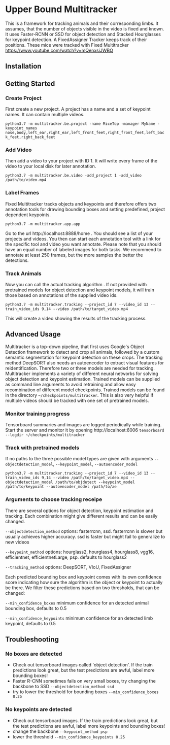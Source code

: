 # Upper Bound Multitracker

This is a framework for tracking animals and their corresponding limbs. It assumes, that the number of objects visible in the video is fixed and known. It uses Faster-RCNN or SSD for object detection and Stacked Hourglasses for keypoint detection. A FixedAssigner Tracker keeps track of their positions. These mice were tracked with Fixed Multitracker https://www.youtube.com/watch?v=mQenxsiJWBQ

## Installation

## Getting Started
### Create Project
First create a new project. A project has a name and a set of keypoint names. It can contain multiple videos.

```python3.7 -m multitracker.be.project -name MiceTop -manager MyName -keypoint_names nose,body,left_ear,right_ear,left_front_feet,right_front_feet,left_back_feet,right_back_feet ```

### Add Video
Then add a video to your project with ID 1. It will write every frame of the video to your local disk for later annotation.

```python3.7 -m multitracker.be.video -add_project 1 -add_video /path/to/video.mp4```

### Label Frames
Fixed Multitracker tracks objects and keypoints and therefore offers two annotation tools for drawing bounding boxes and setting predefined, project dependent keypoints. 

```python3.7 -m multitracker.app.app```

Go to the url http://localhost:8888/home . You should see a list of your projects and videos. You then can start each annotation tool with a link for the specific tool and video you want annotate. Please note that you should have an equal number of labeled images for both tasks. We recommend to annotate at least 250 frames, but the more samples the better the detections.

### Track Animals
Now you can call the actual tracking algorithm . If not provided with pretrained models for object detection and keypoint models, it will train those based on annotations of the supplied video ids.

```python3.7 -m multitracker.tracking --project_id 7 --video_id 13 --train_video_ids 9,14 --video /path/to/target_video.mp4```

This will create a video showing the results of the tracking process.

## Advanced Usage
Multitracker is a top-down pipeline, that first uses Google's Object Detection framework to detect and crop all animals, followed by a custom semantic segmentation for keypoint detection on these crops. The tracking method DeepSORT also needs an autoencoder to extract visual features for reidentification. Therefore two or three models are needed for tracking. Multitracker implements a variety of different neural networks for solving object detection and keypoint estimation. 
Trained models can be supplied as command line arguments to avoid retraining and allow easy recombination of different model checkpoints. Trained models can be found in the directory `~/checkpoints/multitracker`. This is also very helpful if multiple videos should be tracked with one set of pretrained models.

### Monitor training progress
Tensorboard summaries and images are logged periodically while training. Start the server and monitor it by opening http://localhost:6006
`tensorboard --logdir ~/checkpoints/multitracker`

### Track with pretrained models
If no paths to the three possible model types are given with arguments `--objectdetection_model`, `--keypoint_model`, `--autoencoder_model`

```python3.7 -m multitracker.tracking --project_id 7 --video_id 13 --train_video_ids 9,14 --video /path/to/target_video.mp4 --objectdetection_model /path/to/objdetect --keypoint_model /path/to/keypoint --autoencoder_model /path/to/ae```

### Arguments to choose tracking receipe
There are several options for object detection, keypoint estimation and tracking. Each combination might give different results and can be easily changed.

`--objectdetection_method` options: fasterrcnn, ssd. fasterrcnn is slower but usually achieves higher accuracy. ssd is faster but might fail to generalize to new videos

`--keypoint_method` options: hourglass2, hourglass4, hourglass8, vgg16, efficientnet, efficientnetLarge, psp. defaults to hourglass2

`--tracking_method` options: DeepSORT, VIoU, FixedAssigner

Each predicted bounding box and keypoint comes with its own confidence score indicating how sure the algorithm is the object or keypoint to actually be there. We filter these predictions based on two thresholds, that can be changed:

`--min_confidence_boxes` minimum confidence for an detected animal bounding box, defaults to 0.5

`--min_confidence_keypoints` minimum confidence for an detected limb keypoint, defaults to 0.5

## Troubleshooting
### No boxes are detected
- Check out tensorboard images called 'object detection'. If the train predictions look great, but the test predictions are awful, label more bounding boxes!
- Faster R-CNN sometimes fails on very small boxes, try changing the backbone to SSD ```--objectdetection_method ssd``` 
- try to lower the threshold for bounding boxes ```--min_confidence_boxes 0.25```

### No keypoints are detected
- Check out tensorboard images. If the train predictions look great, but the test predictions are awful, label more keypoints and bounding boxes!
- change the backbone ```--keypoint_method psp```
- lower the threshold ```--min_confidence_keypoints 0.25```
